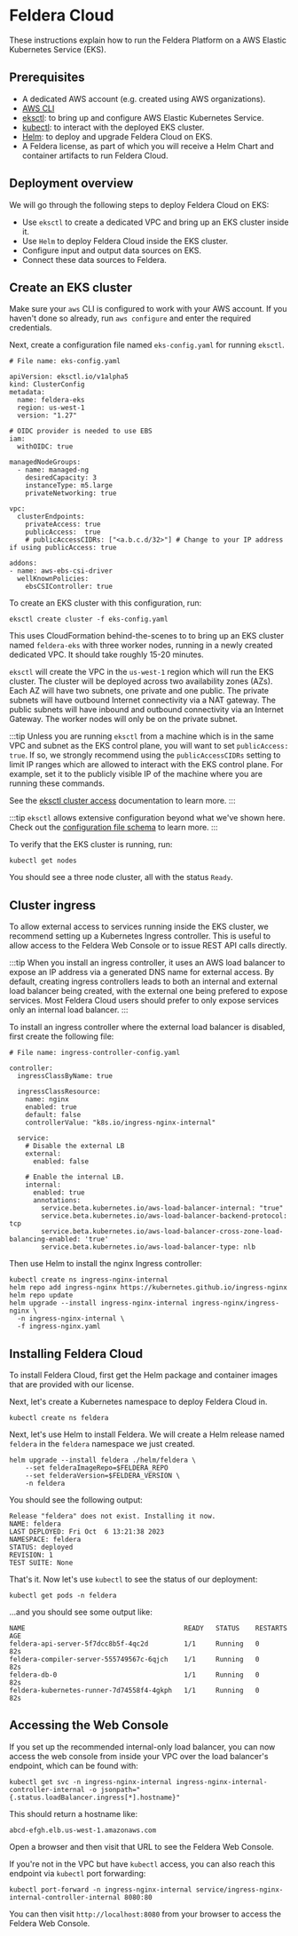 # Feldera Cloud

These instructions explain how to run the Feldera Platform on a AWS Elastic Kubernetes Service (EKS). 

## Prerequisites

* A dedicated AWS account (e.g. created using AWS organizations).
* [AWS CLI](https://aws.amazon.com/cli/)
* [eksctl](https://github.com/weaveworks/eksctl): to bring up and configure AWS Elastic Kubernetes Service.
* [kubectl](https://kubernetes.io/docs/tasks/tools/install-kubectl-linux/): to interact with the deployed EKS cluster.
* [Helm](https://helm.sh/docs/intro/quickstart/): to deploy and upgrade Feldera Cloud on EKS.
* A Feldera license, as part of which you will receive a Helm Chart and container artifacts to run Feldera Cloud.

## Deployment overview

We will go through the following steps to deploy Feldera Cloud on EKS:

* Use `eksctl` to create a dedicated VPC and bring up an EKS cluster inside it.
* Use `Helm` to deploy Feldera Cloud inside the EKS cluster.
* Configure input and output data sources on EKS.
* Connect these data sources to Feldera.


## Create an EKS cluster

Make sure your `aws` CLI is configured to work with your AWS account. If you haven't done so already,
run `aws configure` and enter the required credentials.

Next, create a configuration file named `eks-config.yaml` for running `eksctl`.


```
# File name: eks-config.yaml

apiVersion: eksctl.io/v1alpha5
kind: ClusterConfig
metadata:
  name: feldera-eks
  region: us-west-1
  version: "1.27"

# OIDC provider is needed to use EBS
iam:
  withOIDC: true

managedNodeGroups:
  - name: managed-ng
    desiredCapacity: 3
    instanceType: m5.large
    privateNetworking: true

vpc:
  clusterEndpoints:
    privateAccess: true
    publicAccess:  true
    # publicAccessCIDRs: ["<a.b.c.d/32>"] # Change to your IP address if using publicAccess: true

addons:
- name: aws-ebs-csi-driver
  wellKnownPolicies:
    ebsCSIController: true
```

To create an EKS cluster with this configuration, run:

```
eksctl create cluster -f eks-config.yaml
```

This uses CloudFormation behind-the-scenes to to bring up an EKS cluster named
`feldera-eks` with three worker nodes, running in a newly created dedicated
VPC. It should take roughly 15-20 minutes.

`eksctl` will create the VPC in the `us-west-1` region which will run the EKS
cluster. The cluster will be deployed across two availability zones (AZs). Each
AZ will have two subnets, one private and one public. The private subnets will
have outbound Internet connectivity via a NAT gateway. The public subnets will
have inbound and outbound connectivity via an Internet Gateway. The worker
nodes will only be on the private subnet.


:::tip
Unless you are running `eksctl` from a machine which is in the same VPC and
subnet as the EKS control plane, you will want to set `publicAccess: true`.
If so, we strongly recommend using the `publicAccessCIDRs` setting to limit IP ranges
which are allowed to interact with the EKS control plane. For example, set it
to the publicly visible IP of the machine where you are running these commands.

See the [eksctl cluster access](https://eksctl.io/usage/vpc-cluster-access/)
documentation to learn more.
:::

:::tip
`eksctl` allows extensive configuration beyond what we've shown here. Check out
the [configuration file schema](https://eksctl.io/usage/schema/) to learn more.
:::

To verify that the EKS cluster is running, run:

```
kubectl get nodes
```

You should see a three node cluster, all with the status `Ready`.

## Cluster ingress

To allow external access to services running inside the EKS cluster, we
recommend setting up a Kubernetes Ingress controller. This is useful to allow
access to the Feldera Web Console or to issue REST API calls directly. 

:::tip
When you install an ingress controller, it uses an AWS load balancer to expose
an IP address via a generated DNS name for external access. By default,
creating ingress controllers leads to both an internal and external load
balancer being created, with the external one being prefered to expose
services. Most Feldera Cloud users should prefer to only expose  services only
an internal load balancer.
:::

To install an ingress controller where the external load balancer is disabled,
first create the following file:

```
# File name: ingress-controller-config.yaml

controller:
  ingressClassByName: true

  ingressClassResource:
    name: nginx
    enabled: true
    default: false
    controllerValue: "k8s.io/ingress-nginx-internal"

  service:
    # Disable the external LB
    external:
      enabled: false

    # Enable the internal LB.
    internal:
      enabled: true
      annotations:
        service.beta.kubernetes.io/aws-load-balancer-internal: "true"
        service.beta.kubernetes.io/aws-load-balancer-backend-protocol: tcp
        service.beta.kubernetes.io/aws-load-balancer-cross-zone-load-balancing-enabled: 'true'
        service.beta.kubernetes.io/aws-load-balancer-type: nlb
```

Then use Helm to install the nginx Ingress controller:

```
kubectl create ns ingress-nginx-internal
helm repo add ingress-nginx https://kubernetes.github.io/ingress-nginx
helm repo update
helm upgrade --install ingress-nginx-internal ingress-nginx/ingress-nginx \
  -n ingress-nginx-internal \
  -f ingress-nginx.yaml
```
 
## Installing Feldera Cloud

To install Feldera Cloud, first get the Helm package and container images that
are provided with our license.

Next, let's create a Kubernetes namespace to deploy Feldera Cloud in.

```
kubectl create ns feldera
```

Next, let's use Helm to install Feldera. We will create a Helm release named 
`feldera` in the `feldera` namespace we just created.

```
helm upgrade --install feldera ./helm/feldera \
    --set felderaImageRepo=$FELDERA_REPO
    --set felderaVersion=$FELDERA_VERSION \
    -n feldera
```

You should see the following output:

```
Release "feldera" does not exist. Installing it now.
NAME: feldera
LAST DEPLOYED: Fri Oct  6 13:21:38 2023
NAMESPACE: feldera
STATUS: deployed
REVISION: 1
TEST SUITE: None
```

That's it. Now let's use `kubectl` to see the status of our deployment:

```
kubectl get pods -n feldera

```

...and you should see some output like:

```
NAME                                        READY   STATUS    RESTARTS      AGE
feldera-api-server-5f7dcc8b5f-4qc2d         1/1     Running   0             82s
feldera-compiler-server-555749567c-6qjch    1/1     Running   0             82s
feldera-db-0                                1/1     Running   0             82s
feldera-kubernetes-runner-7d74558f4-4gkph   1/1     Running   0             82s
```

## Accessing the Web Console

If you set up the recommended internal-only load balancer, you can now access the web console
from inside your VPC over the load balancer's endpoint, which can be found with:

```
kubectl get svc -n ingress-nginx-internal ingress-nginx-internal-controller-internal -o jsonpath="{.status.loadBalancer.ingress[*].hostname}"
```
This should return a hostname like:

```
abcd-efgh.elb.us-west-1.amazonaws.com
```

Open a browser and then visit that URL to see the Feldera Web Console.

If you're not in the VPC but have `kubectl` access, you can also reach this endpoint via `kubectl` port forwarding:

```
kubectl port-forward -n ingress-nginx-internal service/ingress-nginx-internal-controller-internal 8080:80
```
You can then visit `http://localhost:8080` from your browser to access the Feldera Web Console.
